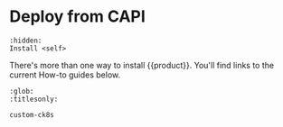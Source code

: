 # Deploy from CAPI

```{toctree}
:hidden:
Install <self>
```

There's more than one way to install {{product}}. You'll find links to
the current How-to guides below.

```{toctree}
:glob:
:titlesonly:

custom-ck8s
```
